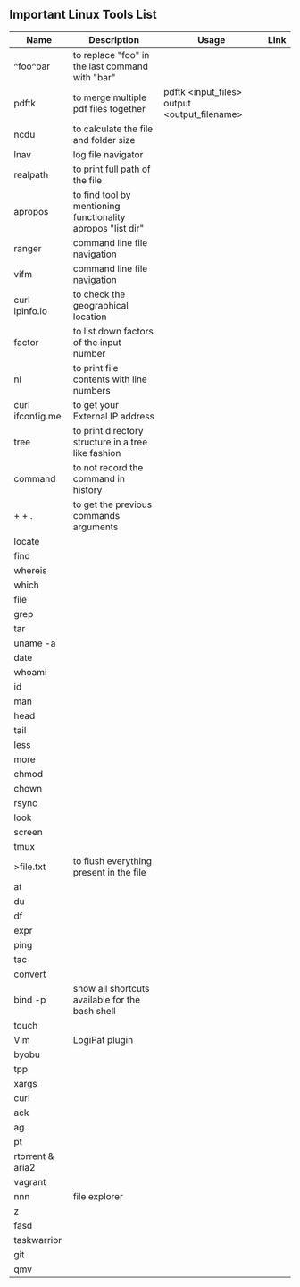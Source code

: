 ## Important Linux Tools List

| Name              | Description                                                 | Usage                                        | Link        |
| -----------       | -----------                                                 | -----------                                  | ----------- |
| ^foo^bar          | to replace "foo" in the last command with "bar"             |                                              |             |
| pdftk             | to merge multiple pdf files together                        | pdftk <input_files> output <output_filename> |             |
| ncdu              | to calculate the file and folder size                       |                                              |             |
| lnav              | log file navigator                                          |                                              |             |
| realpath          | to print full path of the file                              |                                              |             |
| apropos           | to find tool by mentioning functionality apropos "list dir" |                                              |             |
| ranger            | command line file navigation                                |                                              |             |
| vifm              | command line file navigation                                |                                              |             |
| curl ipinfo.io    | to check the geographical location                          |                                              |             |
| factor <number>   | to list down factors of the input number                    |                                              |             |
| nl <filename>     | to print file contents with line numbers                    |                                              |             |
| curl ifconfig.me  | to get your External IP address                             |                                              |             |
| tree              | to print directory structure in a tree like fashion         |                                              |             |
| <space>command    | to not record the command in history                        |                                              |             |
| <Alt> + <Esc> + . | to get the previous commands arguments                      |                                              |             |
| locate            |                                                             |                                              |             |
| find              |                                                             |                                              |             |
| whereis           |                                                             |                                              |             |
| which             |                                                             |                                              |             |
| file              |                                                             |                                              |             |
| grep              |                                                             |                                              |             |
| tar               |                                                             |                                              |             |
| uname -a          |                                                             |                                              |             |
| date              |                                                             |                                              |             |
| whoami            |                                                             |                                              |             |
| id                |                                                             |                                              |             |
| man               |                                                             |                                              |             |
| head              |                                                             |                                              |             |
| tail              |                                                             |                                              |             |
| less              |                                                             |                                              |             |
| more              |                                                             |                                              |             |
| chmod             |                                                             |                                              |             |
| chown             |                                                             |                                              |             |
| rsync             |                                                             |                                              |             |
| look              |                                                             |                                              |             |
| screen            |                                                             |                                              |             |
| tmux              |                                                             |                                              |             |
| >file.txt         | to flush everything present in the file                     |                                              |             |
| at                |                                                             |                                              |             |
| du                |                                                             |                                              |             |
| df                |                                                             |                                              |             |
| expr              |                                                             |                                              |             |
| ping              |                                                             |                                              |             |
| tac               |                                                             |                                              |             |
| convert           |                                                             |                                              |             |
| bind -p           | show all shortcuts available for the bash shell             |                                              |             |
| touch             |                                                             |                                              |             |
| Vim               | LogiPat plugin                                              |                                              |             |
| byobu             |                                                             |                                              |             |
| tpp               |                                                             |                                              |             |
| xargs             |                                                             |                                              |             |
| curl              |                                                             |                                              |             |
| ack               |                                                             |                                              |             |
| ag                |                                                             |                                              |             |
| pt                |                                                             |                                              |             |
| rtorrent & aria2  |                                                             |                                              |             |
| vagrant           |                                                             |                                              |             |
| nnn               | file explorer                                               |                                              |             |
| z                 |                                                             |                                              |             |
| fasd              |                                                             |                                              |             |
| taskwarrior       |                                                             |                                              |             |
| git		    |                                                             |                                              |             |
| qmv		    |                                                             |                                              |             |
